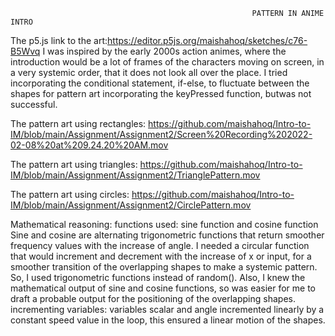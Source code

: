                                                                 
                                                          PATTERN IN ANIME INTRO
                                                                
                                                                
The p5.js link to the art:https://editor.p5js.org/maishahoq/sketches/c76-B5Wvq
I was inspired by the early 2000s action animes, where the introduction would be a lot of frames of the characters moving on screen, in a very systemic order, that it does not look all over the place.
I tried incorporating the conditional statement, if-else, to fluctuate between the shapes for pattern art incorporating the keyPressed function, butwas not successful.

The pattern art using rectangles: https://github.com/maishahoq/Intro-to-IM/blob/main/Assignment/Assignment2/Screen%20Recording%202022-02-08%20at%209.24.20%20AM.mov

The pattern art using triangles:  https://github.com/maishahoq/Intro-to-IM/blob/main/Assignment/Assignment2/TrianglePattern.mov

The pattern art using circles:  https://github.com/maishahoq/Intro-to-IM/blob/main/Assignment/Assignment2/CirclePattern.mov 

Mathematical reasoning:
functions used: sine function and cosine function
Sine and cosine are alternating trigonometric functions that return smoother frequency values with the increase of angle. I needed a circular function that would increment and decrement with the increase of x or input, for a smoother transition of the overlapping shapes to make a systemic pattern. So, I used trigonometric functions instead of random(). Also, I knew the mathematical output  of sine and cosine functions, so was easier for me to draft a probable output for the positioning of the overlapping shapes.
incrementing variables: variables scalar and angle incremented linearly by a constant speed value in the loop, this ensured a linear motion of the shapes. 
